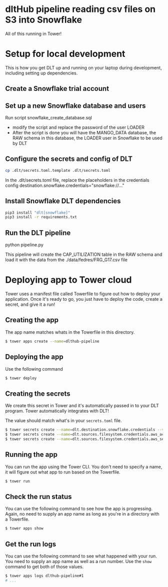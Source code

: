 # dltHub pipeline reading csv files on S3 into Snowflake

All of this running in Tower! 

# Setup for local development

This is how you get DLT up and running on your laptop during development,
including setting up dependencies.

## Create a Snowflake trial account

## Set up a new Snowflake database and users

Run script snowflake_create_database.sql
- modify the script and replace the password of the user LOADER
- After the script is done you will have the MANGO_DATA database, the RAW schema in this database, 
the LOADER user in Snowflake to be used by DLT

## Configure the secrets and config of DLT
```bash
cp .dlt/secrets.toml.template .dlt/secrets.toml 
```
In the .dlt/secrets.toml file, replace the placeholders in the credentials config
destination.snowflake.credentials="snowflake://..."

## Install Snowflake DLT dependencies
```bash
pip3 install "dlt[snowflake]"
pip3 install -r requirements.txt
```

## Run the DLT pipeline
python pipeline.py

This pipeline will create the CAP_UTILIZATION table in the RAW schema and 
load it with the data from the ./data/fedres/FRG_G17.csv file

# Deploying app to Tower cloud

Tower uses a manifest file called Towerfile to figure out how to deploy your
application. Once it's ready to go, you just have to deploy the code, create a
secret, and give it a run!

## Creating the app

The app name matches whats in the Towerfile in this directory.

```bash
$ tower apps create --name=dlthub-pipeline
```

## Deploying the app

Use the following command

```bash
$ tower deploy
```

## Creating the secrets

We create this secret in Tower and it's automatically passed in to your DLT
program. Tower automatically integrates with DLT!

The value should match what's in your `secrets.toml` file.

```bash
$ tower secrets create --name=dlt.destination.snowflake.credentials --value='snowflake://...'
$ tower secrets create --name=dlt.sources.filesystem.credentials.aws_access_key_id --value='AK...'
$ tower secrets create --name=dlt.sources.filesystem.credentials.aws_secret_access_key --value='ABC...'
```

## Running the app

You can run the app using the Tower CLI. You don't need to specify a name, it
will figure out what app to run based on the Towerfile.

```bash
$ tower run
```

## Check the run status

You can use the following command to see how the app is progressing. Again, no
need to supply an app name as long as you're in a directory with a Towerfile.

```bash
$ tower apps show
```

## Get the run logs

You can use the following command to see what happened with your run. You need
to supply an app name as well as a run number. Use the `show` command to get
both of those values.

```bash
$ tower apps logs dlthub-pipeline#1
# ...
```
